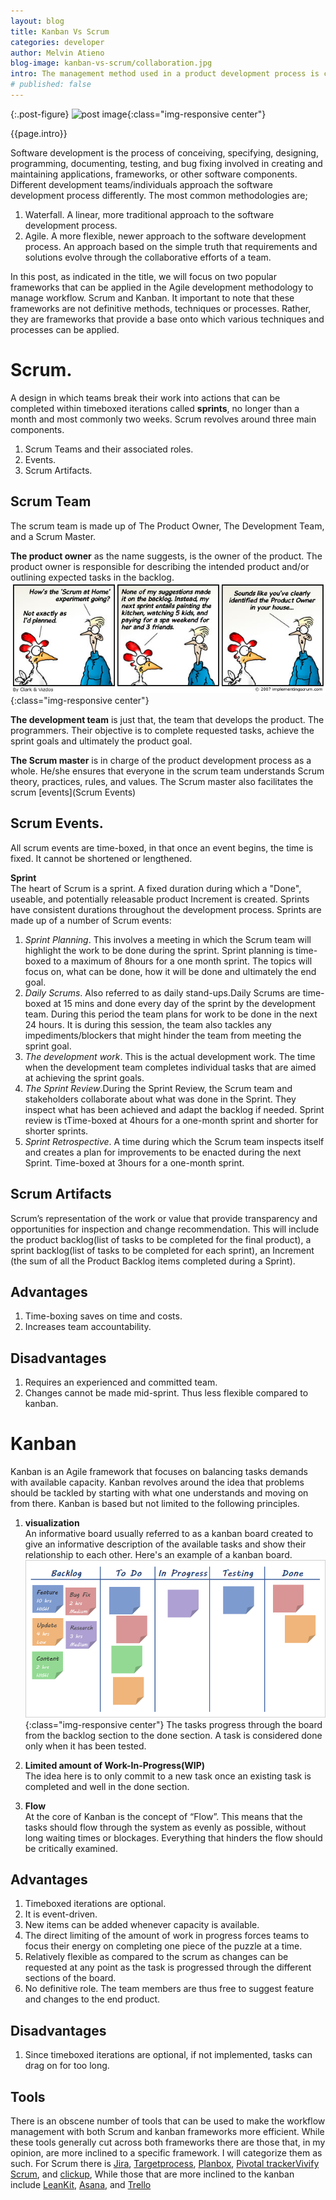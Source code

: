```yaml
---
layout: blog
title: Kanban Vs Scrum
categories: developer
author: Melvin Atieno
blog-image: kanban-vs-scrum/collaboration.jpg
intro: The management method used in a product development process is crucial for the general success of the product development process. The right approach will always lead to the timely delivery of a high-value product. There are a number of different frameworks that can be used for the development of different products. This means that the type of product determines the approach. This post sheds light on two of the main Agile frameworks. This time we are all making an informed choice.
# published: false
---
```

{:.post-figure}
![post image](/assets/images/blog/{{page.blog-image}}){:class="img-responsive center"}

{{page.intro}}

Software development is the process of conceiving, specifying, designing, programming, documenting, testing, and bug fixing involved in creating and maintaining applications, frameworks, or other software components.
Different development teams/individuals approach the software development process differently. The most common methodologies are;

1. Waterfall. A linear, more traditional approach to the software development process.
2. Agile. A more flexible, newer approach to the software development process. An approach based on the simple truth that requirements and solutions evolve through the collaborative efforts of a team.

In this post, as indicated in the title, we will focus on two popular frameworks that can be applied in the Agile development methodology to manage workflow.
Scrum and Kanban.
It important to note that these frameworks are not definitive methods, techniques or processes. Rather, they are frameworks that provide a base onto which various techniques and processes can be applied.  
<!-- body -->
# Scrum.

A design in which teams break their work into actions that can be completed within timeboxed iterations called **sprints**, no longer than a month and most commonly two weeks.
Scrum revolves around three main components.

1. Scrum Teams and their associated roles.
2. Events.
3. Scrum Artifacts.

## Scrum Team

The scrum team is made up of The Product Owner, The Development Team, and a Scrum Master.

**The product owner** as the name suggests, is the owner of the product. The product owner is responsible for describing the intended product and/or outlining expected tasks in the backlog.
![kanban board](/assets/images/blog/kanban-vs-scrum/product-owner.jpg){:class="img-responsive center"}

**The development team** is just that, the team that develops the product. The programmers. Their objective is to complete requested tasks, achieve the sprint goals and ultimately the product goal.

**The Scrum master** is in charge of the product development process as a whole. He/she ensures that everyone in the scrum team understands Scrum theory, practices, rules, and values. The Scrum master also facilitates the scrum [events](Scrum Events)

## Scrum Events.

All scrum events are time-boxed, in that once an event begins, the time is fixed. It cannot be shortened or lengthened.

**Sprint**  
The heart of Scrum is a sprint. A fixed duration during which a "Done", useable, and potentially releasable product Increment is created. Sprints have consistent durations throughout the development process. Sprints are made up of a number of Scrum events:

1. *Sprint Planning*. This involves a meeting in which the Scrum team will highlight the work to be done during the sprint. Sprint planning is time-boxed to a maximum of  8hours for a one month sprint. The topics will focus on, what can be done, how it will be done and ultimately the end goal.
2. *Daily Scrums*.  Also referred to as daily stand-ups.Daily Scrums are time-boxed at 15 mins and done every day of the sprint by the development team. During this period the team plans for work to be done in the next 24 hours. It is during this session, the team also tackles any impediments/blockers that might hinder the team from meeting the sprint goal.
3. *The development work*. This is the actual development work. The time when the development team completes individual tasks that are aimed at achieving the sprint goals.
4. *The Sprint Review*.During the Sprint Review, the Scrum team and stakeholders collaborate about what was done in the Sprint. They inspect what has been achieved and adapt the backlog if needed. Sprint review is tTime-boxed at 4hours for a one-month sprint and shorter for shorter sprints.
5. *Sprint Retrospective*. A time during which the Scrum team inspects itself and creates a plan for improvements to be enacted during the next Sprint. Time-boxed at 3hours for a one-month sprint.

## Scrum Artifacts

Scrum’s representation of the work or value that provide transparency and opportunities for inspection and change recommendation. This will include the product backlog(list of tasks to be completed for the final product), a sprint backlog(list of tasks to be completed for each sprint), an Increment  (the sum of all the Product Backlog items completed during a Sprint).

## Advantages

1. Time-boxing saves on time and costs.
2. Increases team accountability.

## Disadvantages

1. Requires an experienced and committed team.
2. Changes cannot be made mid-sprint. Thus less flexible compared to kanban.

# Kanban

Kanban is an Agile framework that focuses on balancing tasks demands with available capacity. Kanban revolves around the idea that problems should be tackled by starting with what one understands and moving on from there.
Kanban is based but not limited to the following principles.

1. **visualization**  
    An informative board usually referred to as a kanban board created to give an informative description of the available tasks and show their relationship to each other.
    Here's an example of a kanban board.
    ![kanban board](/assets/images/blog/kanban-vs-scrum/kanban.png){:class="img-responsive center"}
    The tasks progress through the board from the backlog section to the done section. A task is considered done only when it has been tested.

2. **Limited amount of Work-In-Progress(WIP)**    
   The idea here is to only commit to a new task once an existing task is completed and well in the done section. 

3. **Flow**  
   At the core of Kanban is the concept of “Flow”. This means that the tasks should flow through the system as evenly as possible, without long waiting times or blockages. Everything that hinders the flow should be critically examined.

## Advantages

   1. Timeboxed iterations are optional.
   2. It is event-driven.
   3. New items can be added whenever capacity is available.
   4. The direct limiting of the amount of work in progress forces teams to focus their energy on completing one piece of the puzzle at a time.
   5. Relatively flexible as compared to the scrum as changes can be requested at any point as the task is progressed through the different sections of the board.
   6. No definitive role. The team members are thus free to suggest feature and changes to the end product.

## Disadvantages

   1. Since timeboxed iterations are optional, if not implemented, tasks can drag on for too long.

## Tools

There is an obscene number of tools that can be used to make the workflow management with both Scrum and kanban frameworks more efficient. While these tools generally cut across both frameworks there are those that, in my opinion, are more inclined to a specific framework. I will categorize them as such.
For Scrum there is [Jira](https://www.atlassian.com/software/jira), [Targetprocess](https://www.targetprocess.com/), [Planbox](https://www.planbox.com/), [Pivotal tracker](https://www.pivotaltracker.com/)[Vivify Scrum](https://www.vivifyscrum.com/), and  [clickup](https://clickup.com/), 
While those that are more inclined to the kanban include [LeanKit](https://leankit.com/), [Asana](https://app.asana.com/), and [Trello](https://trello.com/)


